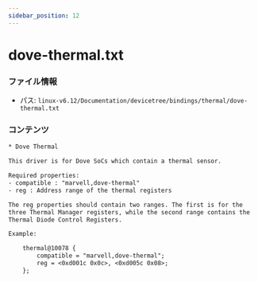 ```yaml
---
sidebar_position: 12
---
```

# dove-thermal.txt

### ファイル情報

- パス: `linux-v6.12/Documentation/devicetree/bindings/thermal/dove-thermal.txt`

### コンテンツ

```txt
* Dove Thermal

This driver is for Dove SoCs which contain a thermal sensor.

Required properties:
- compatible : "marvell,dove-thermal"
- reg : Address range of the thermal registers

The reg properties should contain two ranges. The first is for the
three Thermal Manager registers, while the second range contains the
Thermal Diode Control Registers.

Example:

	thermal@10078 {
		compatible = "marvell,dove-thermal";
		reg = <0xd001c 0x0c>, <0xd005c 0x08>;
	};

```
